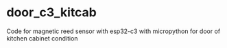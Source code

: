 # door_c3_kitcab
Code for magnetic reed sensor with esp32-c3 with micropython for door of kitchen cabinet condition 
